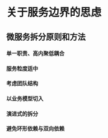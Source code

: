 # 关于服务边界的思虑

## 微服务拆分原则和方法
#### 单一职责、高内聚低耦合
#### 服务粒度适中
#### 考虑团队结构

#### 以业务模型切入
#### 演进式的拆分
#### 避免环形依赖与双向依赖
